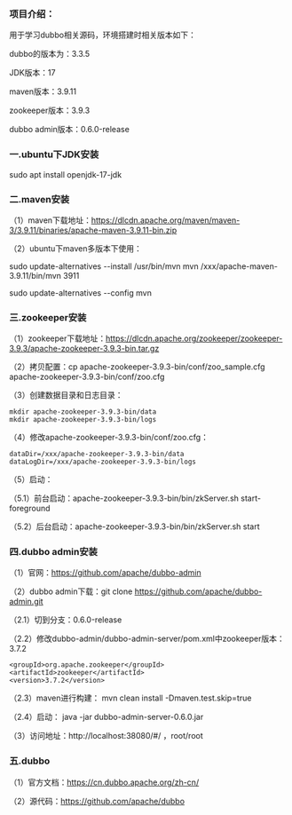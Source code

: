 ### 项目介绍：

用于学习dubbo相关源码，环境搭建时相关版本如下：

dubbo的版本为：3.3.5

JDK版本：17

maven版本：3.9.11

zookeeper版本：3.9.3

dubbo admin版本：0.6.0-release

### 一.ubuntu下JDK安装

sudo apt install openjdk-17-jdk

### 二.maven安装

（1）maven下载地址：https://dlcdn.apache.org/maven/maven-3/3.9.11/binaries/apache-maven-3.9.11-bin.zip

（2）ubuntu下maven多版本下使用：

sudo update-alternatives --install /usr/bin/mvn mvn /xxx/apache-maven-3.9.11/bin/mvn 3911

sudo update-alternatives --config mvn

### 三.zookeeper安装

（1）zookeeper下载地址：https://dlcdn.apache.org/zookeeper/zookeeper-3.9.3/apache-zookeeper-3.9.3-bin.tar.gz

（2）拷贝配置：cp apache-zookeeper-3.9.3-bin/conf/zoo_sample.cfg apache-zookeeper-3.9.3-bin/conf/zoo.cfg

（3）创建数据目录和日志目录：

    mkdir apache-zookeeper-3.9.3-bin/data
    mkdir apache-zookeeper-3.9.3-bin/logs
（4）修改apache-zookeeper-3.9.3-bin/conf/zoo.cfg：

    dataDir=/xxx/apache-zookeeper-3.9.3-bin/data
    dataLogDir=/xxx/apache-zookeeper-3.9.3-bin/logs
（5）启动：

（5.1）前台启动：apache-zookeeper-3.9.3-bin/bin/zkServer.sh start-foreground

（5.2）后台启动：apache-zookeeper-3.9.3-bin/bin/zkServer.sh start

### 四.dubbo admin安装

（1）官网：https://github.com/apache/dubbo-admin

（2）dubbo admin下载：git clone https://github.com/apache/dubbo-admin.git

（2.1）切到分支：0.6.0-release

（2.2）修改dubbo-admin/dubbo-admin-server/pom.xml中zookeeper版本：3.7.2

    <groupId>org.apache.zookeeper</groupId>
    <artifactId>zookeeper</artifactId>
    <version>3.7.2</version>
（2.3）maven进行构建： mvn clean install -Dmaven.test.skip=true

（2.4）启动： java -jar dubbo-admin-server-0.6.0.jar

（3）访问地址：http://localhost:38080/#/ ，root/root

### 五.dubbo

（1）官方文档：https://cn.dubbo.apache.org/zh-cn/

（2）源代码：https://github.com/apache/dubbo